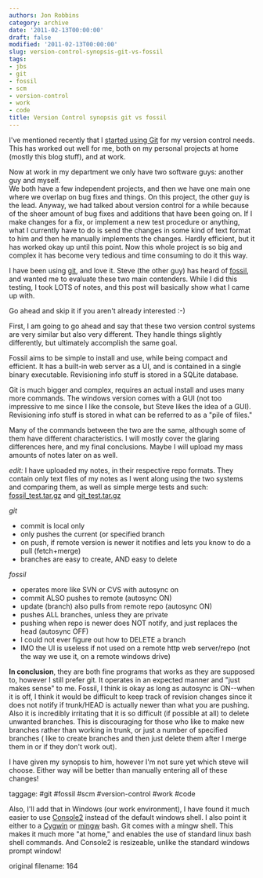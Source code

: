 ```yaml
---
authors: Jon Robbins
category: archive
date: '2011-02-13T00:00:00'
draft: false
modified: '2011-02-13T00:00:00'
slug: version-control-synopsis-git-vs-fossil
tags:
- jbs
- git
- fossil
- scm
- version-control
- work
- code
title: Version Control synopsis git vs fossil
---
```


I've mentioned recently that I [started using Git](?article=161) for my version control needs.  
This has worked out well for me, both on my personal projects at home (mostly this blog stuff), and at work.

Now at work in my department we only have two software guys: another guy and myself.  
We both have a few independent projects, and then we have one main one where we overlap on bug fixes and things.
On this project, the other guy is the lead. Anyway, we had talked about version control for a while because of the sheer amount of bug fixes and additions that have been going on.  If I make changes for a fix, or implement a new test procedure or anything, what I currently have to do is send the changes in some kind of text format to him and then he manually implements the changes.  Hardly efficient, but it has worked okay up until this point.  Now this whole project is so big and complex it has become very tedious and time consuming to do it this way.

I have been using [git](http://git-scm.com/), and love it.  Steve (the other guy) has heard of [fossil](http://www.fossil-scm.org/index.html/doc/trunk/www/index.wiki), and wanted me to evaluate these two main contenders.  While I did this testing, I took LOTS of notes, and this post will basically show what I came up with.

Go ahead and skip it if you aren't already interested :-)

<!--more-->

First, I am going to go ahead and say that these two version control systems are very similar but also very different. They handle things slightly differently, but ultimately accomplish the same goal.

Fossil aims to be simple to install and use, while being compact and efficient. It has a built-in web server as a UI, and is contained in a single binary executable.  Revisioning info stuff is stored in a SQLite database.

Git is much bigger and complex, requires an actual install and uses many more commands. The windows version comes with a GUI (not too impressive to me since I like the console, but Steve likes the idea of a GUI).  Revisioning info stuff is stored in what can be referred to as a "pile of files."

Many of the commands between the two are the same, although some of them have different characteristics.  I will mostly cover the glaring differences here, and my final conclusions.  Maybe I will upload my mass amounts of notes later on as well. 

<i>edit:</i> I have uploaded my notes, in their respective repo formats. They contain only text files of my notes as I went along using the two systems and comparing them, as well as simple merge tests and such: [fossil_test.tar.gz](/xfer/code/test/fossil_test.tar.gz) and [git_test.tar.gz](/xfer/code/test/git_test.tar.gz)

<i>git</i> 

<ul>
<li>commit is local only</li>
<li>only pushes the current (or specified branch</li>
<li>on push, if remote version is newer it notifies and lets you know to do a pull (fetch+merge)</li>
<li>branches are easy to create, AND easy to delete</li>
</ul>

<i>fossil</i>
 
<ul>
<li>operates more like SVN or CVS with autosync on</li>
<li>commit ALSO pushes to remote (autosync ON)</li>
<li>update (branch) also pulls from remote repo (autosync ON)</li>
<li>pushes ALL branches, unless they are private</li>
<li>pushing when repo is newer does NOT notify, and just replaces the head (autosync OFF)</li>
<li>I could not ever figure out how to DELETE a branch</li>
<li>IMO the UI is useless if not used on a remote http web server/repo (not the way we use it, on a remote windows drive)</li>
</ul>

<b>In conclusion</b>, they are both fine programs that works as they are supposed to, however I still prefer git. It operates in an expected manner and "just makes sense" to me.  Fossil, I think is okay as long as autosync is ON--when it is off, I think it would be difficult to keep track of revision changes since it does not notify if trunk/HEAD is actually newer than what you are pushing.  Also it is incredibly irritating that it is so difficult (if possible at all) to delete unwanted branches.  This is discouraging for those who like to make new branches rather than working in trunk, or just a number of specified branches ( like to create branches and then just delete them after I merge them in or if they don't work out).

I have given my synopsis to him, however I'm not sure yet which steve will choose. Either way will be better than manually entering all of these changes!


taggage: #git #fossil #scm #version-control #work #code

Also, I'll add that in Windows (our work environment), I have found it much easier to use [Console2](http://sourceforge.net/projects/console/) instead of the default windows shell. I also point it either to a [Cygwin](http://www.cygwin.com/) or [mingw](http://www.mingw.org/) bash.  Git comes with a mingw shell.  This makes it much more "at home," and enables the use of standard linux bash shell commands.  And Console2 is resizeable, unlike the standard windows prompt window!

 original filename: 164